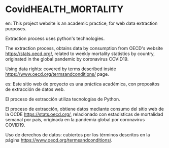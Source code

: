 # CovidHEALTH_MORTALITY
en: This project website is an academic practice, for web data extraction purposes.

Extraction process uses python's technologies.

The extraction process, obtains data by consumption from OECD's website https://stats.oecd.org/, related to weekly mortality statistics by country, originated in the global pandemic by coronavirus COVID19.

Using data rights: covered by terms described inside https://www.oecd.org/termsandconditions/ page.



es: Este sitio web de proyecto es una práctica académica, con propositos de extracción de datos web.

El proceso de extracción utiliza tecnologías de Python.

El proceso de extracción, obtiene datos mediante consumo del sitio web de la OCDE https://stats.oecd.org/, relacionado con estadisticas de mortalidad semanal por país, originada en la pandemia global por coronavirus COVID19.

Uso de derechos de datos: cubiertos por los términos descritos en la página https://www.oecd.org/termsandconditions/.

